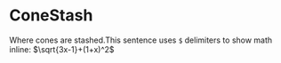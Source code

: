 # ConeStash
 Where cones are stashed.This sentence uses `$` delimiters to show math inline:  $\sqrt{3x-1}+(1+x)^2$